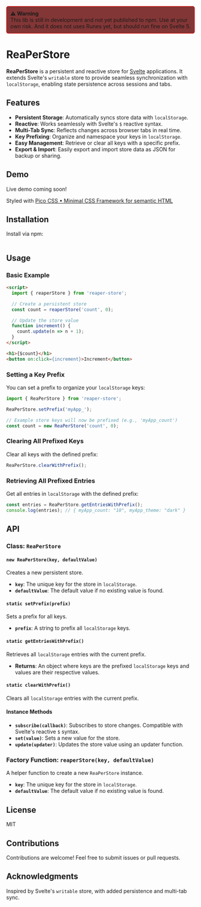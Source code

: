 
<div style="border: 1px solid red; background-color:rgb(131, 54, 54); padding: 10px; border-radius: 5px;">
  <strong>⚠️ Warning</strong><br>
  This lib is still in development and not yet published to npm. Use at your own risk.  
  And it does not uses Runes yet, but should run fine on Svelte 5.
</div>

# ReaPerStore

**ReaPerStore** is a persistent and reactive store for [Svelte](https://svelte.dev/) applications. It extends Svelte's `writable` store to provide seamless synchronization with `localStorage`, enabling state persistence across sessions and tabs.

## Features

- **Persistent Storage**: Automatically syncs store data with `localStorage`.
- **Reactive**: Works seamlessly with Svelte's `$` reactive syntax.
- **Multi-Tab Sync**: Reflects changes across browser tabs in real time.
- **Key Prefixing**: Organize and namespace your keys in `localStorage`.
- **Easy Management**: Retrieve or clear all keys with a specific prefix.
- **Export & Import**: Easily export and import store data as JSON for backup or sharing.


## Demo

Live demo coming soon!

Styled with [Pico CSS • Minimal CSS Framework for semantic HTML](https://picocss.com/)


## Installation

Install via npm:

```bash
```

## Usage

### Basic Example

```html
<script>
  import { reaperStore } from 'reaper-store';

  // Create a persistent store
  const count = reaperStore('count', 0);

  // Update the store value
  function increment() {
    count.update(n => n + 1);
  }
</script>

<h1>{$count}</h1>
<button on:click={increment}>Increment</button>
```

### Setting a Key Prefix

You can set a prefix to organize your `localStorage` keys:

```javascript
import { ReaPerStore } from 'reaper-store';

ReaPerStore.setPrefix('myApp_');

// Example store keys will now be prefixed (e.g., 'myApp_count')
const count = new ReaPerStore('count', 0);
```

### Clearing All Prefixed Keys

Clear all keys with the defined prefix:

```javascript
ReaPerStore.clearWithPrefix();
```

### Retrieving All Prefixed Entries

Get all entries in `localStorage` with the defined prefix:

```javascript
const entries = ReaPerStore.getEntriesWithPrefix();
console.log(entries); // { myApp_count: "10", myApp_theme: "dark" }
```

## API

### Class: `ReaPerStore`

#### `new ReaPerStore(key, defaultValue)`
Creates a new persistent store.

- **`key`**: The unique key for the store in `localStorage`.
- **`defaultValue`**: The default value if no existing value is found.

#### `static setPrefix(prefix)`
Sets a prefix for all keys.

- **`prefix`**: A string to prefix all `localStorage` keys.

#### `static getEntriesWithPrefix()`
Retrieves all `localStorage` entries with the current prefix.

- **Returns**: An object where keys are the prefixed `localStorage` keys and values are their respective values.

#### `static clearWithPrefix()`
Clears all `localStorage` entries with the current prefix.

#### Instance Methods
- **`subscribe(callback)`**: Subscribes to store changes. Compatible with Svelte's reactive `$` syntax.
- **`set(value)`**: Sets a new value for the store.
- **`update(updater)`**: Updates the store value using an updater function.

### Factory Function: `reaperStore(key, defaultValue)`

A helper function to create a new `ReaPerStore` instance.

- **`key`**: The unique key for the store in `localStorage`.
- **`defaultValue`**: The default value if no existing value is found.

## License

MIT

## Contributions

Contributions are welcome! Feel free to submit issues or pull requests.

## Acknowledgments

Inspired by Svelte's `writable` store, with added persistence and multi-tab sync.
